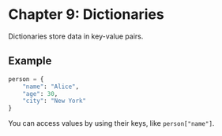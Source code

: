 # Chapter 9: Dictionaries

Dictionaries store data in key-value pairs.

## Example

```python
person = {
    "name": "Alice",
    "age": 30,
    "city": "New York"
}
```

You can access values by using their keys, like `person["name"]`.